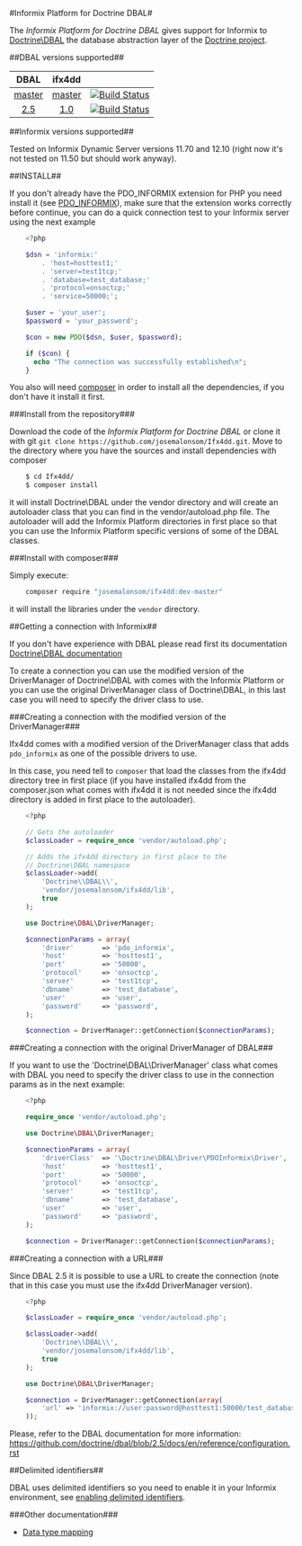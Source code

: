 
#Informix Platform for Doctrine DBAL#

The *Informix Platform for Doctrine DBAL*  gives support for Informix to
[Doctrine\DBAL](http://www.doctrine-project.org/projects/dbal.html) the database
abstraction layer of the [Doctrine project](http://www.doctrine-project.org).

##DBAL versions supported##

|  DBAL   | ifx4dd  |     |
|:-------:|:-------:|:---:|
|  [master](https://github.com/doctrine/dbal) |  [master](https://github.com/josemalonsom/ifx4dd) | [![Build Status](http://vps195060.ovh.net/job/ifx4dd/badge/icon)](http://vps195060.ovh.net/job/ifx4dd) |
|  [2.5](https://github.com/doctrine/dbal/tree/2.5)    |  [1.0](https://github.com/josemalonsom/ifx4dd/tree/1.0) | [![Build Status](http://vps195060.ovh.net/job/ifx4dd-1.0/badge/icon)](http://vps195060.ovh.net/job/ifx4dd-1.0) |


##Informix versions supported##

Tested on Informix Dynamic Server versions 11.70 and 12.10 (right now it's not
tested on 11.50 but should work anyway).


##INSTALL##

If you don't already have the PDO\_INFORMIX extension for PHP you need install it
(see [PDO\_INFORMIX](http://www.php.net/manual/en/ref.pdo-informix.php)), make
sure that the extension works correctly before continue, you can do a quick
connection test to your Informix server using the next example

```php
    <?php

    $dsn = 'informix:'
        . 'host=hosttest1;'
        . 'server=test1tcp;'
        . 'database=test_database;'
        . 'protocol=onsoctcp;'
        . 'service=50000;';

    $user = 'your_user';
    $password = 'your_password';

    $con = new PDO($dsn, $user, $password);

    if ($con) {
      echo "The connection was successfully established\n";
    }
```

You also will need [composer](https://getcomposer.org) in order to install all
the dependencies, if you don't have it install it first.

###Install from the repository###

Download the code of the *Informix Platform for Doctrine DBAL* or clone it with
git ```git clone https://github.com/josemalonsom/Ifx4dd.git```. Move to the
directory where you have the sources and install dependencies with composer

```bash
    $ cd Ifx4dd/
    $ composer install
```

it will install Doctrine\DBAL under the vendor directory and will create an
autoloader class that you can find in the vendor/autoload.php file. The
autoloader will add the Informix Platform directories in first place so that
you can use the Informix Platform specific versions of some of the DBAL classes.

###Install with composer###

Simply execute:

```bash
    composer require "josemalonsom/ifx4dd:dev-master"
```

it will install the libraries under the `vendor` directory.

##Getting a connection with Informix##

If you don't have experience with DBAL please read first its documentation
[Doctrine\DBAL documentation](http://docs.doctrine-project.org/projects/doctrine-dbal/en/latest)

To create a connection you can use the modified version of the DriverManager of
Doctrine\DBAL with comes with the Informix Platform or you can use the original
DriverManager class of Doctrine\DBAL, in this last case you will need to specify
the driver class to use.

###Creating a connection with the modified version of the DriverManager###

Ifx4dd comes with a modified version of the DriverManager class that adds
`pdo_informix` as one of the possible drivers to use.

In this case, you need tell to `composer` that load the classes from the ifx4dd
directory tree in first place (if you have installed ifx4dd from the composer.json
what comes with ifx4dd it is not needed since the ifx4dd directory is added
in first place to the autoloader).

```php
    <?php

    // Gets the autoloader
    $classLoader = require_once 'vendor/autoload.php';

    // Adds the ifx4dd directory in first place to the
    // Doctrine\DBAL namespace
    $classLoader->add(
        'Doctrine\\DBAL\\',
        'vendor/josemalonsom/ifx4dd/lib',
        true
    );

    use Doctrine\DBAL\DriverManager;

    $connectionParams = array(
        'driver'       => 'pdo_informix',
        'host'         => 'hosttest1',
        'port'         => '50000',
        'protocol'     => 'onsoctcp',
        'server'       => 'test1tcp',
        'dbname'       => 'test_database',
        'user'         => 'user',
        'password'     => 'password',
    );

    $connection = DriverManager::getConnection($connectionParams);
```

###Creating a connection with the original DriverManager of DBAL###

If you want to use the 'Doctrine\DBAL\DriverManager' class what comes with DBAL
you need to specify the driver class to use in the connection params as in the
next example:


```php
    <?php

    require_once 'vendor/autoload.php';

    use Doctrine\DBAL\DriverManager;

    $connectionParams = array(
        'driverClass'  => '\Doctrine\DBAL\Driver\PDOInformix\Driver',
        'host'         => 'hosttest1',
        'port'         => '50000',
        'protocol'     => 'onsoctcp',
        'server'       => 'test1tcp',
        'dbname'       => 'test_database',
        'user'         => 'user',
        'password'     => 'password',
    );

    $connection = DriverManager::getConnection($connectionParams);
```

###Creating a connection with a URL###

Since DBAL 2.5 it is possible to use a URL to create the connection (note that
in this case you must use the ifx4dd DriverManager version).

```php
    <?php

    $classLoader = require_once 'vendor/autoload.php';

    $classLoader->add(
        'Doctrine\\DBAL\\',
        'vendor/josemalonsom/ifx4dd/lib',
        true
    );

    use Doctrine\DBAL\DriverManager;

    $connection = DriverManager::getConnection(array(
        'url' => 'informix://user:password@hosttest1:50000/test_database?protocol=onsoctcp&server=test1tcp'
    ));
```

Please, refer to the DBAL documentation for more information:
https://github.com/doctrine/dbal/blob/2.5/docs/en/reference/configuration.rst

##Delimited identifiers##

DBAL uses delimited identifiers so you need to enable it in your Informix
environment, see [enabling delimited identifiers](http://www-01.ibm.com/support/knowledgecenter/SSGU8G_12.1.0/com.ibm.sqls.doc/ids_sqs_1667.htm?lang=en).

###Other documentation###

- [Data type mapping](docs/types.md)

